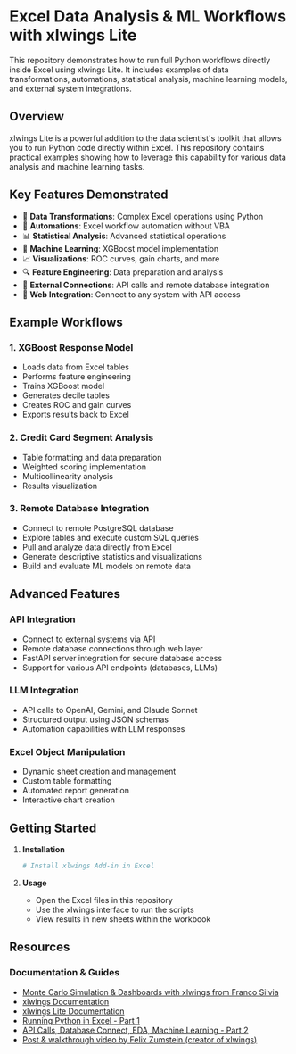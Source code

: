 # Excel Data Analysis & ML Workflows with xlwings Lite

This repository demonstrates how to run full Python workflows directly inside Excel using xlwings Lite. It includes examples of data transformations, automations, statistical analysis, machine learning models, and external system integrations.

## Overview

xlwings Lite is a powerful addition to the data scientist's toolkit that allows you to run Python code directly within Excel. This repository contains practical examples showing how to leverage this capability for various data analysis and machine learning tasks.

## Key Features Demonstrated

- 🔄 **Data Transformations**: Complex Excel operations using Python
- 🤖 **Automations**: Excel workflow automation without VBA
- 📊 **Statistical Analysis**: Advanced statistical operations
- 🧠 **Machine Learning**: XGBoost model implementation
- 📈 **Visualizations**: ROC curves, gain charts, and more
- 🔍 **Feature Engineering**: Data preparation and analysis
- 🔌 **External Connections**: API calls and remote database integration
- 📱 **Web Integration**: Connect to any system with API access

## Example Workflows

### 1. XGBoost Response Model
- Loads data from Excel tables
- Performs feature engineering
- Trains XGBoost model
- Generates decile tables
- Creates ROC and gain curves
- Exports results back to Excel

### 2. Credit Card Segment Analysis
- Table formatting and data preparation
- Weighted scoring implementation
- Multicollinearity analysis
- Results visualization

### 3. Remote Database Integration
- Connect to remote PostgreSQL database
- Explore tables and execute custom SQL queries
- Pull and analyze data directly from Excel
- Generate descriptive statistics and visualizations
- Build and evaluate ML models on remote data

## Advanced Features

### API Integration
- Connect to external systems via API
- Remote database connections through web layer
- FastAPI server integration for secure database access
- Support for various API endpoints (databases, LLMs)

### LLM Integration
- API calls to OpenAI, Gemini, and Claude Sonnet
- Structured output using JSON schemas
- Automation capabilities with LLM responses

### Excel Object Manipulation
- Dynamic sheet creation and management
- Custom table formatting
- Automated report generation
- Interactive chart creation

## Getting Started

1. **Installation**
   ```bash
   # Install xlwings Add-in in Excel
   
   ```

2. **Usage**
   - Open the Excel files in this repository
   - Use the xlwings interface to run the scripts
   - View results in new sheets within the workbook


## Resources

### Documentation & Guides
- [Monte Carlo Simulation & Dashboards with xlwings from Franco Silvia](https://github.com/FrancoSivila/OGIP_Py/blob/3adb423a17c2170d2d976bfb3b5e3975c36c0ad3/14%20OGIPpy%20xlwings%20(26%20mar%2025).xlsm)
- [xlwings Documentation](https://www.xlwings.org/)
- [xlwings Lite Documentation](https://lite.xlwings.org/)
- [Running Python in Excel - Part 1](https://lnkd.in/gjdqpqXK)
- [API Calls, Database Connect, EDA, Machine Learning - Part 2](https://www.linkedin.com/feed/update/urn:li:activity:7308863086529040385/)
- [Post & walkthrough video by Felix Zumstein (creator of xlwings)](https://lnkd.in/geKzDK45)


